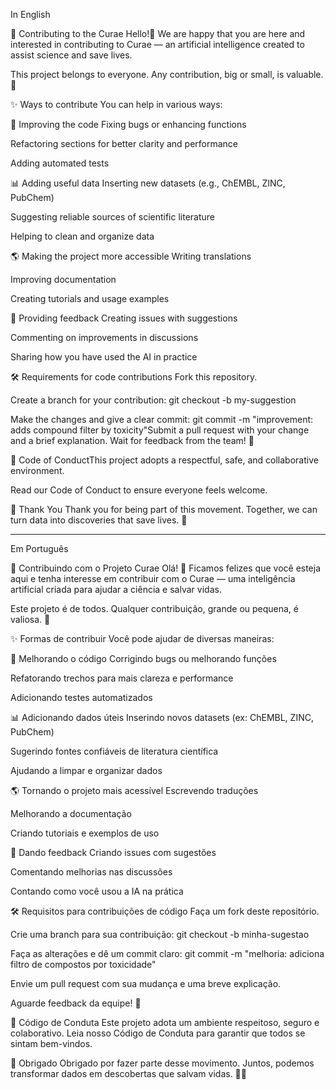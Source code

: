 
In English

🤝 Contributing to the Curae 
Hello!👋
We are happy that you are here and interested in contributing to Curae — an artificial intelligence created to assist science and save lives.

This project belongs to everyone. Any contribution, big or small, is valuable. 💛

✨ Ways to contribute
You can help in various ways:

🧠 Improving the code
Fixing bugs or enhancing functions

Refactoring sections for better clarity and performance

Adding automated tests

📊 Adding useful data
Inserting new datasets (e.g., ChEMBL, ZINC, PubChem)

Suggesting reliable sources of scientific literature

Helping to clean and organize data

🌎 Making the project more accessible
Writing translations

Improving documentation

Creating tutorials and usage examples

💬 Providing feedback
Creating issues with suggestions

Commenting on improvements in discussions

Sharing how you have used the AI in practice

🛠 Requirements for code contributions
Fork this repository.

Create a branch for your contribution: git checkout -b my-suggestion

Make the changes and give a clear commit: git commit -m "improvement: adds compound filter by toxicity"Submit a pull request with your change and a brief explanation. Wait for feedback from the team! 🙌 

🌈 Code of ConductThis project adopts a respectful, safe, and collaborative environment. 

Read our Code of Conduct to ensure everyone feels welcome. 

🙌 Thank You
Thank you for being part of this movement. Together, we can turn data into discoveries that save lives. 🧬

----------------------------------------------------------------------------------------------------------------------------------------

Em Português

🤝 Contribuindo com o Projeto Curae
Olá! 👋
Ficamos felizes que você esteja aqui e tenha interesse em contribuir com o Curae — uma inteligência artificial criada para ajudar a ciência e salvar vidas.

Este projeto é de todos. Qualquer contribuição, grande ou pequena, é valiosa. 💛

✨ Formas de contribuir
Você pode ajudar de diversas maneiras:

🧠 Melhorando o código
Corrigindo bugs ou melhorando funções

Refatorando trechos para mais clareza e performance

Adicionando testes automatizados

📊 Adicionando dados úteis
Inserindo novos datasets (ex: ChEMBL, ZINC, PubChem)

Sugerindo fontes confiáveis de literatura científica

Ajudando a limpar e organizar dados

🌎 Tornando o projeto mais acessível
Escrevendo traduções

Melhorando a documentação

Criando tutoriais e exemplos de uso

💬 Dando feedback
Criando issues com sugestões

Comentando melhorias nas discussões

Contando como você usou a IA na prática

🛠 Requisitos para contribuições de código
Faça um fork deste repositório.

Crie uma branch para sua contribuição:
git checkout -b minha-sugestao

Faça as alterações e dê um commit claro:
git commit -m "melhoria: adiciona filtro de compostos por toxicidade"

Envie um pull request com sua mudança e uma breve explicação.

Aguarde feedback da equipe! 🙌

🌈 Código de Conduta
Este projeto adota um ambiente respeitoso, seguro e colaborativo.
Leia nosso Código de Conduta para garantir que todos se sintam bem-vindos.

🙌 Obrigado
Obrigado por fazer parte desse movimento.
Juntos, podemos transformar dados em descobertas que salvam vidas. 🧬✨
